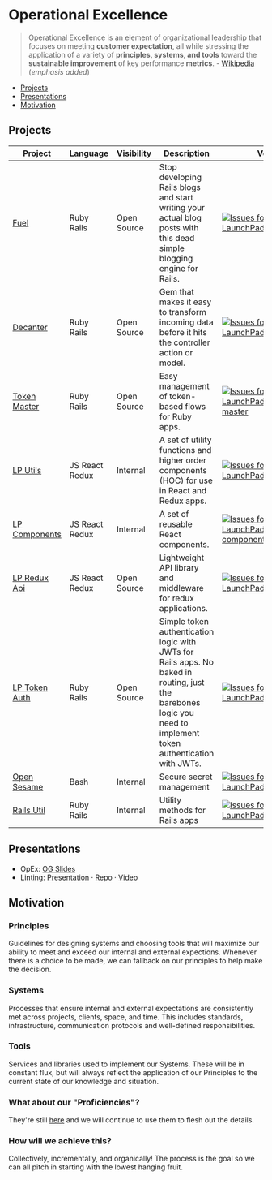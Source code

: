 # Operational Excellence

> Operational Excellence is an element of organizational leadership that focuses on meeting **customer expectation**, all while stressing the application of a variety of **principles, systems, and tools** toward the **sustainable improvement** of key performance **metrics**.  - [Wikipedia](https://en.wikipedia.org/wiki/Operational_excellence) (*emphasis added*)

- [Projects](#projects)
- [Presentations](#presentations)
- [Motivation](#motivation)

## Projects

Project | Language | Visibility | Description | Volunteer!
--- | --- | --- | --- | ---
[Fuel](https://github.com/LaunchPadLab/fuel) | Ruby Rails | Open Source | Stop developing Rails blogs and start writing your actual blog posts with this dead simple blogging engine for Rails. | [![Issues for LaunchPadLab/fuel](http://lp-badge.herokuapp.com/?repo=LaunchPadLab/fuel)](https://github.com/LaunchPadLab/fuel/issues?q=is%3Aopen+is%3Aissue+label%3A%22help+wanted%22)
[Decanter](https://github.com/LaunchPadLab/decanter) | Ruby Rails | Open Source | Gem that makes it easy to transform incoming data before it hits the controller action or model. | [![Issues for LaunchPadLab/decanter](http://lp-badge.herokuapp.com/?repo=LaunchPadLab/decanter)](https://github.com/LaunchPadLab/decanter/issues?q=is%3Aopen+is%3Aissue+label%3A%22help+wanted%22)
[Token Master](https://github.com/LaunchPadLab/token-master) | Ruby Rails | Open Source | Easy management of token-based flows for Ruby apps. | [![Issues for LaunchPadLab/token-master](http://lp-badge.herokuapp.com/?repo=LaunchPadLab/token-master)](https://github.com/LaunchPadLab/token-master/issues?q=is%3Aopen+is%3Aissue+label%3A%22help+wanted%22)
[LP Utils](https://github.com/LaunchPadLab/lp-utils) | JS React Redux | Internal | A set of utility functions and higher order components (HOC) for use in React and Redux apps. | [![Issues for LaunchPadLab/lp-utils](http://lp-badge.herokuapp.com/?repo=LaunchPadLab/lp-utils)](https://github.com/LaunchPadLab/lp-utils/issues?q=is%3Aopen+is%3Aissue+label%3A%22help+wanted%22)
[LP Components](https://github.com/LaunchPadLab/lp-components) | JS React Redux | Internal | A set of reusable React components. | [![Issues for LaunchPadLab/lp-components](http://lp-badge.herokuapp.com/?repo=LaunchPadLab/lp-components)](https://github.com/LaunchPadLab/lp-components/issues?q=is%3Aopen+is%3Aissue+label%3A%22help+wanted%22)
[LP Redux Api](https://github.com/LaunchPadLab/lp-redux-api) | JS React Redux | Open Source | Lightweight API library and middleware for redux applications. | [![Issues for LaunchPadLab/lp-redux-api](http://lp-badge.herokuapp.com/?repo=LaunchPadLab/lp-redux-api)](https://github.com/LaunchPadLab/lp-redux-api/issues?q=is%3Aopen+is%3Aissue+label%3A%22help+wanted%22)
[LP Token Auth](https://github.com/LaunchPadLab/lp_token_auth) | Ruby Rails | Open Source | Simple token authentication logic with JWTs for Rails apps. No baked in routing, just the barebones logic you need to implement token authentication with JWTs. | [![Issues for LaunchPadLab/lp_token_auth](http://lp-badge.herokuapp.com/?repo=LaunchPadLab/lp_token_auth)](https://github.com/LaunchPadLab/lp_token_auth/issues?q=is%3Aopen+is%3Aissue+label%3A%22help+wanted%22)
[Open Sesame](https://github.com/LaunchPadLab/opensesame) | Bash | Internal | Secure secret management | [![Issues for LaunchPadLab/opensesame](http://lp-badge.herokuapp.com/?repo=LaunchPadLab/opensesame)](https://github.com/LaunchPadLab/opensesame/issues?q=is%3Aopen+is%3Aissue+label%3A%22help+wanted%22)
[Rails Util](https://github.com/LaunchPadLab/rails_util) | Ruby Rails | Internal | Utility methods for Rails apps | [![Issues for LaunchPadLab/rails_util](http://lp-badge.herokuapp.com/?repo=LaunchPadLab/rails_util)](https://github.com/LaunchPadLab/rails_util/issues?q=is%3Aopen+is%3Aissue+label%3A%22help+wanted%22)

## Presentations
- OpEx: [OG Slides](https://docs.google.com/a/launchpadlab.com/presentation/d/12Qu-NdpthWA4zc4CbzuXcvBkvtJEgLY8uD2fmah3gTc/edit?usp=sharing)
- Linting: [Presentation](https://gitpitch.com/LaunchPadLab/linting)	· [Repo](https://github.com/LaunchPadLab/linting)	· [Video](https://drive.google.com/open?id=0B4d5JSnfGUZ0UUtTTWY5d05MdDA)

## Motivation

### Principles
Guidelines for designing systems and choosing tools that will maximize our ability to meet and exceed our internal and external expections. Whenever there is a choice to be made, we can fallback on our principles to help make the decision.

### Systems
Processes that ensure internal and external expectations are consistently met across projects, clients, space, and time. This includes standards, infrastructure, communication protocols and well-defined responsibilities.

### Tools
Services and libraries used to implement our Systems. These will be in constant flux, but will always reflect the application of our Principles to the current state of our knowledge and situation.

### What about our "Proficiencies"?
They're still [here](https://github.com/LaunchPadLab/process/tree/master/Proficiencies) and we will continue to use them to flesh out the details.

### How will we achieve this?
Collectively, incrementally, and organically! The process is the goal so we can all pitch in starting with the lowest hanging fruit.